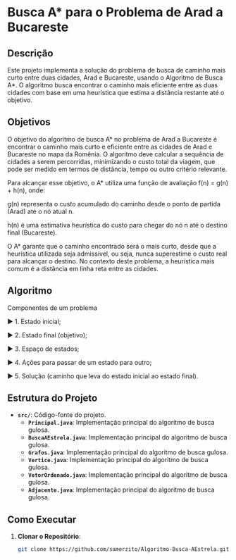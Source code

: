 # Busca A* para o Problema de Arad a Bucareste

## Descrição

Este projeto implementa a solução do problema de busca de caminho mais curto entre duas cidades, Arad e Bucareste, usando o Algoritmo de Busca A*. 
O algoritmo busca encontrar o caminho mais eficiente entre as duas cidades com base em uma heurística que estima a distância restante até o objetivo.

## Objetivos

O objetivo do algoritmo de busca A* no problema de Arad a Bucareste é encontrar o caminho mais curto e eficiente entre as cidades de Arad e Bucareste no mapa da Romênia. O algoritmo deve calcular a sequência de cidades a serem percorridas, minimizando o custo total da viagem, que pode ser medido em termos de distância, tempo ou outro critério relevante.

Para alcançar esse objetivo, o A* utiliza uma função de avaliação f(n) = g(n) + h(n), onde:

g(n) representa o custo acumulado do caminho desde o ponto de partida (Arad) até o nó atual n.

h(n) é uma estimativa heurística do custo para chegar do nó n até o destino final (Bucareste).

O A* garante que o caminho encontrado será o mais curto, desde que a heurística utilizada seja admissível, ou seja, nunca superestime o custo real para alcançar o destino. No contexto deste problema, a heurística mais comum é a distância em linha reta entre as cidades.

## Algoritmo

Componentes de um problema 

► 1. Estado inicial; 

► 2. Estado final (objetivo); 

► 3. Espaço de estados; 

► 4. Ações para passar de um estado para outro; 

► 5. Solução (caminho que leva do estado inicial ao estado final).

## Estrutura do Projeto

- **`src/`**: Código-fonte do projeto.
	- **`Principal.java`**: Implementação principal do algoritmo de busca gulosa.
	- **`BuscaAEstrela.java`**: Implementação principal do algoritmo de busca gulosa.
	- **`Grafos.java`**: Implementação principal do algoritmo de busca gulosa.
	- **`Vertice.java`**: Implementação principal do algoritmo de busca gulosa.
	- **`VetorOrdenado.java`**: Implementação principal do algoritmo de busca gulosa.
	- **`Adjacente.java`**: Implementação principal do algoritmo de busca gulosa.

## Como Executar

1. **Clonar o Repositório**:
   ```bash
   git clone https://github.com/samerzito/Algoritmo-Busca-AEstrela.git
